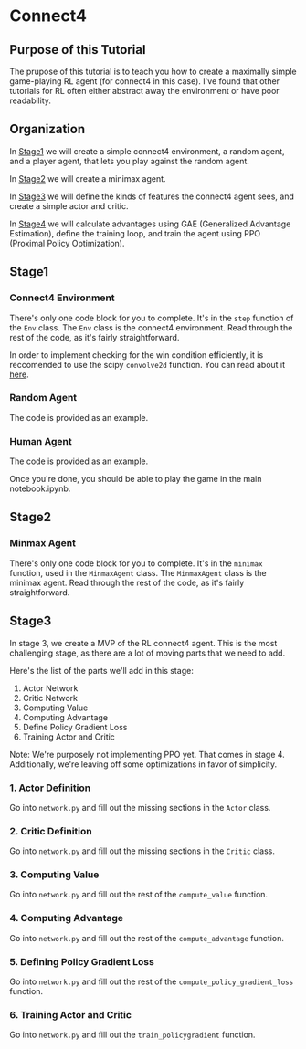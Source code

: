 # Connect4
## Purpose of this Tutorial
The prupose of this tutorial is to teach you how to create a maximally simple game-playing RL agent (for connect4 in this case).
I've found that other tutorials for RL often either abstract away the environment or have poor readability.

## Organization
In [Stage1](#Stage1) we will create a simple connect4 environment, a random agent, and a player agent, that lets you play against the random agent.

In [Stage2](#Stage2) we will create a minimax agent.

In [Stage3](#Stage3) we will define the kinds of features the connect4 agent sees, and create a simple actor and critic.

In [Stage4](#Stage4) we will calculate advantages using GAE (Generalized Advantage Estimation), define the training loop, and train the agent using PPO (Proximal Policy Optimization).

## Stage1

### Connect4 Environment
There's only one code block for you to complete. It's in the `step` function of the `Env` class. The `Env` class is the connect4 environment. Read through the rest of the code, as it's fairly straightforward.

In order to implement checking for the win condition efficiently, it is reccomended to use the scipy `convolve2d` function. You can read about it [here](https://docs.scipy.org/doc/scipy/reference/generated/scipy.signal.convolve2d.html).

### Random Agent
The code is provided as an example.

### Human Agent
The code is provided as an example.

Once you're done, you should be able to play the game in the main notebook.ipynb.

## Stage2

### Minmax Agent
There's only one code block for you to complete. It's in the `minimax` function, used in the `MinmaxAgent` class. The `MinmaxAgent` class is the minimax agent. Read through the rest of the code, as it's fairly straightforward.


## Stage3

In stage 3, we create a MVP of the RL connect4 agent.
This is the most challenging stage, as there are a lot of moving parts that we need to add.

Here's the list of the parts we'll add in this stage:
1. Actor Network
2. Critic Network
3. Computing Value
4. Computing Advantage
5. Define Policy Gradient Loss
6. Training Actor and Critic


Note: We're purposely not implementing PPO yet. That comes in stage 4. Additionally, we're leaving off some optimizations in favor of simplicity.


### 1. Actor Definition
Go into `network.py` and fill out the missing sections in the `Actor` class.

### 2. Critic Definition
Go into `network.py` and fill out the missing sections in the `Critic` class.

### 3. Computing Value
Go into `network.py` and fill out the rest of the `compute_value` function.

### 4. Computing Advantage
Go into `network.py` and fill out the rest of the `compute_advantage` function.

### 5. Defining Policy Gradient Loss
Go into `network.py` and fill out the rest of the `compute_policy_gradient_loss` function.

### 6. Training Actor and Critic
Go into `network.py` and fill out the `train_policygradient` function.